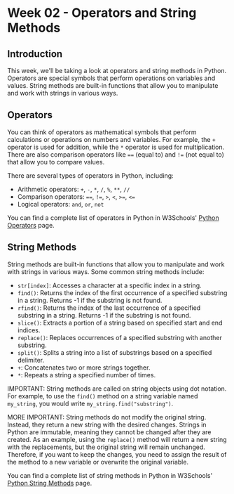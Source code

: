# Week 02 - Operators and String Methods

## Introduction

This week, we'll be taking a look at operators and string methods in Python. Operators are special symbols that perform operations on variables and values. String methods are built-in functions that allow you to manipulate and work with strings in various ways.

## Operators

You can think of operators as mathematical symbols that perform calculations or operations on numbers and variables. For example, the `+` operator is used for addition, while the `*` operator is used for multiplication. There are also comparison operators like `==` (equal to) and `!=` (not equal to) that allow you to compare values.

There are several types of operators in Python, including:

- Arithmetic operators: `+`, `-`, `*`, `/`, `%`, `**`, `//`
- Comparison operators: `==`, `!=`, `>`, `<`, `>=`, `<=`
- Logical operators: `and`, `or`, `not`

You can find a complete list of operators in Python in W3Schools' [Python Operators](https://www.w3schools.com/python/python_operators.asp) page.

## String Methods

String methods are built-in functions that allow you to manipulate and work with strings in various ways. Some common string methods include:

- `str[index]`: Accesses a character at a specific index in a string.
- `find()`: Returns the index of the first occurrence of a specified substring in a string. Returns -1 if the substring is not found.
- `rfind()`: Returns the index of the last occurrence of a specified substring in a string. Returns -1 if the substring is not found.
- `slice()`: Extracts a portion of a string based on specified start and end indices.
- `replace()`: Replaces occurrences of a specified substring with another substring.
- `split()`: Splits a string into a list of substrings based on a specified delimiter.
- `+`: Concatenates two or more strings together.
- `*`: Repeats a string a specified number of times.

IMPORTANT: String methods are called on string objects using dot notation. For example, to use the `find()` method on a string variable named `my_string`, you would write `my_string.find("substring")`.

MORE IMPORTANT: String methods do not modify the original string. Instead, they return a new string with the desired changes. Strings in Python are immutable, meaning they cannot be changed after they are created. As an example, using the `replace()` method will return a new string with the replacements, but the original string will remain unchanged. Therefore, if you want to keep the changes, you need to assign the result of the method to a new variable or overwrite the original variable.

You can find a complete list of string methods in Python in W3Schools' [Python String Methods](https://www.w3schools.com/python/python_strings_methods.asp) page.